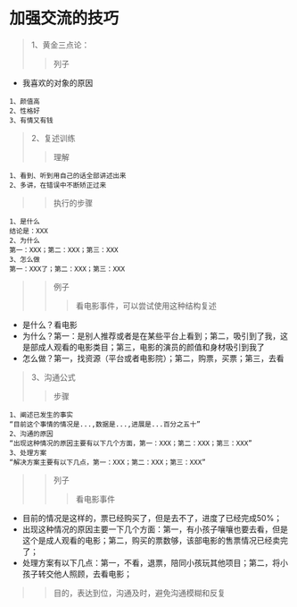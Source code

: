 # 加强交流的技巧
> 1、黄金三点论：
>> 列子
* 我喜欢的对象的原因
```
1、颜值高
2、性格好
3、有情又有钱
```
> 2、复述训练
>> 理解
```
1、看到、听到用自己的话全部讲述出来
2、多讲，在错误中不断矫正过来
```
>> 执行的步骤
```
1、是什么
结论是：XXX
2、为什么
第一：XXX；第二：XXX；第三：XXX
3、怎么做
第一：XXX了；第二：XXX；第三：XXX
```
>> 例子
>>> 看电影事件，可以尝试使用这种结构复述
* 是什么？看电影
* 为什么？第一：是别人推荐或者是在某些平台上看到；第二，吸引到了我，这是部成人观看的电影类目；第三，电影的演员的颜值和身材吸引到我了
* 怎么做？第一，找资源（平台或者电影院）；第二，购票，买票；第三，去看
> 3、沟通公式
>> 步骤
```
1、阐述已发生的事实
“目前这个事情的情况是...,数据是...,进展是...百分之五十”
2、沟通的原因
“出现这种情况的原因主要有以下几个方面，第一：XXX；第二：XXX；第三：XXX”
3、处理方案
“解决方案主要有以下几点，第一：XXX；第二：XXX；第三：XXX”
```
>> 列子
>>> 看电影事件
* 目前的情况是这样的，票已经购买了，但是去不了，进度了已经完成50%；
* 出现这种情况的原因主要一下几个方面：第一，有小孩子嚷嚷也要去看，但是这个是成人观看的电影；第二，购买的票数够，该部电影的售票情况已经卖完了；
* 处理方案有以下几点：第一，不看，退票，陪同小孩玩其他项目；第二，将小孩子转交他人照顾，去看电影；
>> 目的，表达到位，沟通及时，避免沟通模糊和反复
